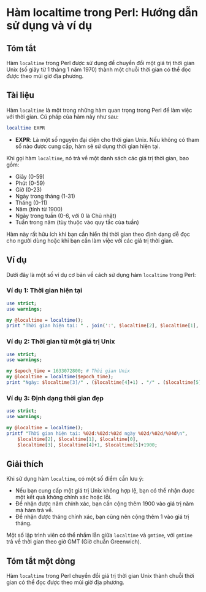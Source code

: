 <!--
Meta Description: # Hàm localtime trong Perl: Hướng dẫn sử dụng và ví dụ ## Tóm tắt Hàm `localtime` trong Perl được sử dụng để chuyển đổi một giá trị thời gian Unix (số...
Meta Keywords: localtime, thời, gian, hàm, một
-->

# Hàm localtime trong Perl: Hướng dẫn sử dụng và ví dụ

## Tóm tắt
Hàm `localtime` trong Perl được sử dụng để chuyển đổi một giá trị thời gian Unix (số giây từ 1 tháng 1 năm 1970) thành một chuỗi thời gian có thể đọc được theo múi giờ địa phương.

## Tài liệu
Hàm `localtime` là một trong những hàm quan trọng trong Perl để làm việc với thời gian. Cú pháp của hàm này như sau:

```perl
localtime EXPR
```

- **EXPR**: Là một số nguyên đại diện cho thời gian Unix. Nếu không có tham số nào được cung cấp, hàm sẽ sử dụng thời gian hiện tại.

Khi gọi hàm `localtime`, nó trả về một danh sách các giá trị thời gian, bao gồm:
- Giây (0-59)
- Phút (0-59)
- Giờ (0-23)
- Ngày trong tháng (1-31)
- Tháng (0-11)
- Năm (tính từ 1900)
- Ngày trong tuần (0-6, với 0 là Chủ nhật)
- Tuần trong năm (tùy thuộc vào quy tắc của tuần)

Hàm này rất hữu ích khi bạn cần hiển thị thời gian theo định dạng dễ đọc cho người dùng hoặc khi bạn cần làm việc với các giá trị thời gian.

## Ví dụ
Dưới đây là một số ví dụ cơ bản về cách sử dụng hàm `localtime` trong Perl:

### Ví dụ 1: Thời gian hiện tại
```perl
use strict;
use warnings;

my @localtime = localtime();
print "Thời gian hiện tại: " . join(':', $localtime[2], $localtime[1], $localtime[0]) . "\n";
```

### Ví dụ 2: Thời gian từ một giá trị Unix
```perl
use strict;
use warnings;

my $epoch_time = 1633072800; # Thời gian Unix
my @localtime = localtime($epoch_time);
print "Ngày: $localtime[3]/" . ($localtime[4]+1) . "/" . ($localtime[5]+1900) . "\n";
```

### Ví dụ 3: Định dạng thời gian đẹp
```perl
use strict;
use warnings;

my @localtime = localtime();
printf "Thời gian hiện tại: %02d:%02d:%02d ngày %02d/%02d/%04d\n",
    $localtime[2], $localtime[1], $localtime[0],
    $localtime[3], $localtime[4]+1, $localtime[5]+1900;
```

## Giải thích
Khi sử dụng hàm `localtime`, có một số điểm cần lưu ý:
- Nếu bạn cung cấp một giá trị Unix không hợp lệ, bạn có thể nhận được một kết quả không chính xác hoặc lỗi.
- Để nhận được năm chính xác, bạn cần cộng thêm 1900 vào giá trị năm mà hàm trả về.
- Để nhận được tháng chính xác, bạn cũng nên cộng thêm 1 vào giá trị tháng.

Một số lập trình viên có thể nhầm lẫn giữa `localtime` và `gmtime`, với `gmtime` trả về thời gian theo giờ GMT (Giờ chuẩn Greenwich).

## Tóm tắt một dòng
Hàm `localtime` trong Perl chuyển đổi giá trị thời gian Unix thành chuỗi thời gian có thể đọc được theo múi giờ địa phương.